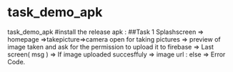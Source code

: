 # task_demo_apk
task_demo_apk
#install the release apk :
##Task 1 Splashscreen => homepage =>takepicture=>camera open for taking pictures => preview of image taken and ask for the permission to upload it to firebase => Last screen( msg ) => If image uploaded succesffuly => image url : else => Error Code.

